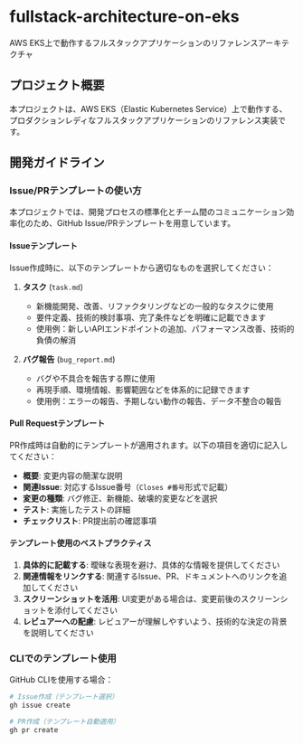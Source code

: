 # fullstack-architecture-on-eks

AWS EKS上で動作するフルスタックアプリケーションのリファレンスアーキテクチャ

## プロジェクト概要

本プロジェクトは、AWS EKS（Elastic Kubernetes Service）上で動作する、プロダクションレディなフルスタックアプリケーションのリファレンス実装です。

## 開発ガイドライン

### Issue/PRテンプレートの使い方

本プロジェクトでは、開発プロセスの標準化とチーム間のコミュニケーション効率化のため、GitHub Issue/PRテンプレートを用意しています。

#### Issueテンプレート

Issue作成時に、以下のテンプレートから適切なものを選択してください：

1. **タスク** (`task.md`)
   - 新機能開発、改善、リファクタリングなどの一般的なタスクに使用
   - 要件定義、技術的検討事項、完了条件などを明確に記載できます
   - 使用例：新しいAPIエンドポイントの追加、パフォーマンス改善、技術的負債の解消

2. **バグ報告** (`bug_report.md`)
   - バグや不具合を報告する際に使用
   - 再現手順、環境情報、影響範囲などを体系的に記録できます
   - 使用例：エラーの報告、予期しない動作の報告、データ不整合の報告

#### Pull Requestテンプレート

PR作成時は自動的にテンプレートが適用されます。以下の項目を適切に記入してください：

- **概要**: 変更内容の簡潔な説明
- **関連Issue**: 対応するIssue番号（`Closes #番号`形式で記載）
- **変更の種類**: バグ修正、新機能、破壊的変更などを選択
- **テスト**: 実施したテストの詳細
- **チェックリスト**: PR提出前の確認事項

#### テンプレート使用のベストプラクティス

1. **具体的に記載する**: 曖昧な表現を避け、具体的な情報を提供してください
2. **関連情報をリンクする**: 関連するIssue、PR、ドキュメントへのリンクを追加してください
3. **スクリーンショットを活用**: UI変更がある場合は、変更前後のスクリーンショットを添付してください
4. **レビュアーへの配慮**: レビュアーが理解しやすいよう、技術的な決定の背景を説明してください

### CLIでのテンプレート使用

GitHub CLIを使用する場合：

```bash
# Issue作成（テンプレート選択）
gh issue create

# PR作成（テンプレート自動適用）
gh pr create
```
